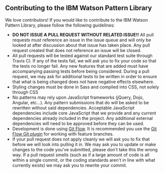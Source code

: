 ## Contributing to the IBM Watson Pattern Library

We love contributors! If you would like to contribute to the IBM Watson Pattern Library, please follow the following guidelines:

* **DO NOT ISSUE A PULL REQUEST WITHOUT RELATED ISSUE!!** All pull requests must reference an issue in the issue queue and will only be looked at after discussion about that issue has taken place. Any pull request created that does not reference an issue will be closed.
* All pull requests will be tested against our standard test suite through Travis CI. If any of the tests fail, we will ask you to fix your code so that the tests no longer fail. Any new features that are added must have accompanying passing tests before being considered. During a pull request, we may ask for additional tests to be written in order to ensure that what is being changed does not have negative effects elsewhere.
* Styling changes must be done in Sass and compiled into CSS, not solely through CSS
* No patterns may rely upon JavaScript frameworks (jQuery, Dojo, Angular, etc…). Any pattern submissions that do will be asked to be rewritten without said dependencies. Acceptable JavaScript dependencies include core JavaScript that we provide and any current dependencies already included in the project. Any additional external dependencies will need to be approved before they can be used.
* Development is done using [Git Flow](http://nvie.com/posts/a-successful-git-branching-model/). It is recommended you use the [Git Flow Git plugin](http://danielkummer.github.io/git-flow-cheatsheet/) for working with feature branches.
* If your pull request does not apply cleanly we will ask you to fix that before we will look into pulling it in. We may ask you to update or make changes to the code you've submitted, please don't take this the wrong way. If a pull request smells (such as if a large amount of code is all within a single commit, or the coding standards aren't in line with what currently exists) we may ask you to rewrite your commit.
